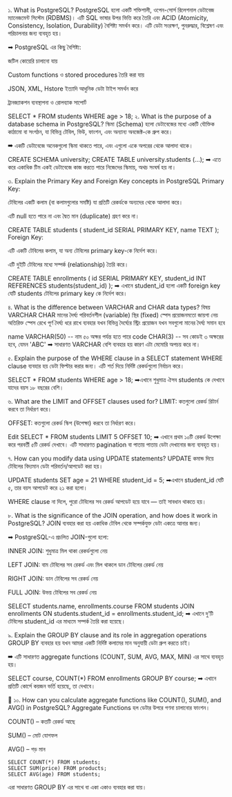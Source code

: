 ১. What is PostgreSQL?
PostgreSQL হলো একটি শক্তিশালী, ওপেন-সোর্স রিলেশনাল ডেটাবেজ ম্যানেজমেন্ট সিস্টেম (RDBMS)। এটি SQL ভাষার উপর ভিত্তি করে তৈরি এবং ACID (Atomicity, Consistency, Isolation, Durability) বৈশিষ্ট্য সমর্থন করে। এটি ডেটা সংরক্ষণ, পুনরুদ্ধার, বিশ্লেষণ এবং পরিচালনার জন্য ব্যবহৃত হয়।

➡ PostgreSQL এর কিছু বৈশিষ্ট্য:

জটিল কোয়েরি চালানো যায়

Custom functions ও stored procedures তৈরি করা যায়

JSON, XML, Hstore ইত্যাদি আধুনিক ডেটা টাইপ সমর্থন করে

ট্রানজ্যাকশন ব্যবস্থাপনা ও রোলব্যাক সাপোর্ট

SELECT * FROM students WHERE age > 18;
 ২. What is the purpose of a database schema in PostgreSQL?
স্কিমা (Schema) হলো ডেটাবেজের মধ্যে একটি যৌক্তিক কাঠামো বা সংগঠন, যা বিভিন্ন টেবিল, ভিউ, ফাংশন, এবং অন্যান্য অবজেক্ট-কে গ্রুপ করে।

➡ একটি ডেটাবেজে অনেকগুলো স্কিমা থাকতে পারে, এবং এগুলো একে অপরের থেকে আলাদা থাকে।

CREATE SCHEMA university;
CREATE TABLE university.students (...);
➡ এতে করে একাধিক টিম একই ডেটাবেজে কাজ করতে পারে নিজেদের স্কিমায়, অথচ সংঘর্ষ হয় না।

 ৩. Explain the Primary Key and Foreign Key concepts in PostgreSQL
Primary Key:

টেবিলের একটি কলাম (বা কলামগুলোর সমষ্টি) যা প্রতিটি রেকর্ডকে অন্যদের থেকে আলাদা করে।

এটি null হতে পারে না এবং দ্বৈত মান (duplicate) গ্রহণ করে না।


CREATE TABLE students (
  student_id SERIAL PRIMARY KEY,
  name TEXT
);
Foreign Key:

এটি একটি টেবিলের কলাম, যা অন্য টেবিলের primary key-কে নির্দেশ করে।

এটি দুইটি টেবিলের মধ্যে সম্পর্ক (relationship) তৈরি করে।

CREATE TABLE enrollments (
  id SERIAL PRIMARY KEY,
  student_id INT REFERENCES students(student_id)
);
➡ এখানে student_id হলো একটি foreign key যেটি students টেবিলের primary key কে নির্দেশ করে।

 ৪. What is the difference between VARCHAR and CHAR data types?
বিষয়	VARCHAR	CHAR
মানের দৈর্ঘ্য	পরিবর্তনশীল (variable)	স্থির (fixed)
স্পেস	প্রয়োজনমতো জায়গা নেয়	অতিরিক্ত স্পেস রেখে পূর্ণ দৈর্ঘ্য ধরে রাখে
ব্যবহার	যখন বিভিন্ন দৈর্ঘ্যের স্ট্রিং প্রয়োজন	যখন সবগুলো মানের দৈর্ঘ্য সমান হবে

name VARCHAR(50)   -- নাম ৫০ অক্ষর পর্যন্ত হতে পারে
code CHAR(3)       -- সব কোডই ৩ অক্ষরের হবে, যেমন 'ABC'
➡ সাধারণত VARCHAR বেশি ব্যবহার হয় কারণ এটা মেমোরি অপচয় করে না।

৫. Explain the purpose of the WHERE clause in a SELECT statement
WHERE clause ব্যবহার হয় ডেটা ফিল্টার করার জন্য। এটি শর্ত দিয়ে নির্দিষ্ট রেকর্ডগুলো নির্বাচন করে।


SELECT * FROM students WHERE age > 18;
➡এখানে শুধুমাত্র ঐসব students কে দেখাবে যাদের বয়স ১৮ বছরের বেশি।

 ৬. What are the LIMIT and OFFSET clauses used for?
LIMIT: কতগুলো রেকর্ড রিটার্ন করবে তা নির্ধারণ করে।

OFFSET: কতগুলো রেকর্ড স্কিপ (উপেক্ষা) করবে তা নির্ধারণ করে।

Edit
SELECT * FROM students LIMIT 5 OFFSET 10;
➡ এখানে প্রথম ১০টি রেকর্ড উপেক্ষা করে পরবর্তী ৫টি রেকর্ড দেখাবে।
এটি সাধারণত pagination বা পাতায় পাতায় ডেটা দেখানোর জন্য ব্যবহৃত হয়।

৭. How can you modify data using UPDATE statements?
UPDATE কমান্ড দিয়ে টেবিলের বিদ্যমান ডেটা পরিবর্তন/আপডেট করা হয়।

UPDATE students SET age = 21 WHERE student_id = 5;
➡এখানে student_id যেটি ৫, তার বয়স আপডেট করে ২১ করা হলো।

 WHERE clause না দিলে, পুরো টেবিলের সব রেকর্ড আপডেট হয়ে যাবে — তাই সাবধান থাকতে হয়।

৮. What is the significance of the JOIN operation, and how does it work in PostgreSQL?
JOIN ব্যবহার করা হয় একাধিক টেবিল থেকে সম্পর্কযুক্ত ডেটা একত্রে আনার জন্য।

➡ PostgreSQL-এ প্রচলিত JOIN-গুলো হলো:

INNER JOIN: শুধুমাত্র মিল থাকা রেকর্ডগুলো নেয়

LEFT JOIN: বাম টেবিলের সব রেকর্ড এবং মিল থাকলে ডান টেবিলের রেকর্ড নেয়

RIGHT JOIN: ডান টেবিলের সব রেকর্ড নেয়

FULL JOIN: উভয় টেবিলের সব রেকর্ড নেয়


SELECT students.name, enrollments.course
FROM students
JOIN enrollments ON students.student_id = enrollments.student_id;
➡ এখানে দু’টি টেবিলের student_id এর মাধ্যমে সম্পর্ক তৈরি করা হয়েছে।

 ৯. Explain the GROUP BY clause and its role in aggregation operations
GROUP BY ব্যবহার হয় যখন আমরা একটি নির্দিষ্ট কলামের মান অনুযায়ী ডেটা গ্রুপ করতে চাই।

➡ এটি সাধারণত aggregate functions (COUNT, SUM, AVG, MAX, MIN) এর সাথে ব্যবহৃত হয়।


SELECT course, COUNT(*) FROM enrollments GROUP BY course;
➡ এখানে প্রতিটি কোর্সে কয়জন ভর্তি হয়েছে, তা দেখাবে।

🔷 ১০. How can you calculate aggregate functions like COUNT(), SUM(), and AVG() in PostgreSQL?
Aggregate Functions হল ডেটার উপরে গণনা চালানোর ফাংশন।

COUNT() – কতটি রেকর্ড আছে

SUM() – মোট যোগফল

AVG() – গড় মান


```
SELECT COUNT(*) FROM students;
SELECT SUM(price) FROM products;
SELECT AVG(age) FROM students;
```

 এরা সাধারণত GROUP BY এর সাথে বা একা একাও ব্যবহার করা যায়।

